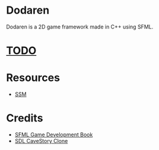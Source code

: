 # Dodaren
Dodaren is a 2D game framework made in C++ using SFML.

# [TODO](https://github.com/aclonegeek/Dodaren/issues?q=is%3Aissue+is%3Aopen+label%3Aenhancement)

# Resources
* [SSM](https://github.com/aclonegeek/SSM)

# Credits
* [SFML Game Development Book](https://github.com/SFML/SFML-Game-Development-Book)
* [SDL CaveStory Clone](https://github.com/Limeoats/cavestory-development)